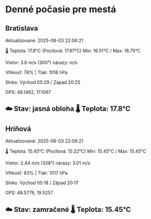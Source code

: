 ﻿# Denné počasie pre mestá

## Bratislava
Aktualizované: 2025-08-03 22:06:21

🌡️ Teplota: 17.8°C 
(Pocitová: 17.67°C)
Min: 16.51°C / Max: 18.75°C

Vietor: 3.6 m/s    (300°) 
nárazy:  m/s

Vlhkosť: 78% | Tlak: 1018 hPa

Slnko: Východ 05:29 / Západ 20:25

GPS: 48.1482, 17.1067

☁️ Stav: jasná obloha        🌡️ Teplota: 17.8°C
---

## Hriňová
Aktualizované: 2025-08-03 22:06:21

🌡️ Teplota: 15.45°C 
(Pocitová: 15.22°C)
Min: 15.45°C / Max: 15.45°C

Vietor: 2.44 m/s (338°)
nárazy: 3.01 m/s

Vlhkosť: 83% | Tlak: 1017 hPa

Slnko: Východ 05:18 / Západ 20:17

GPS: 48.5779, 19.5257

☁️ Stav: zamračené        🌡️ Teplota: 15.45°C
---
